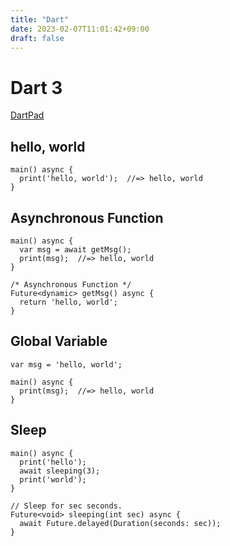 ```yaml
---
title: "Dart"
date: 2023-02-07T11:01:42+09:00
draft: false
---
```


# Dart 3

[DartPad](https://dartpad.dev/)

## hello, world

```
main() async {
  print('hello, world');  //=> hello, world
}
```

## Asynchronous Function

```
main() async {
  var msg = await getMsg();
  print(msg);  //=> hello, world
}

/* Asynchronous Function */
Future<dynamic> getMsg() async {
  return 'hello, world';
}
```

## Global Variable

```
var msg = 'hello, world';

main() async {
  print(msg);  //=> hello, world
}
```

## Sleep

```
main() async {
  print('hello');
  await sleeping(3);
  print('world');
}

// Sleep for sec seconds.
Future<void> sleeping(int sec) async {
  await Future.delayed(Duration(seconds: sec));
}
```
